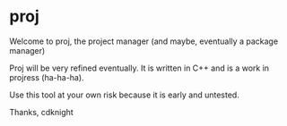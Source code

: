 # proj



Welcome to proj, the project manager (and maybe, eventually a package manager)

Proj will be very refined eventually. It is written in C++ and is a work in projress (ha-ha-ha).

Use this tool at your own risk because it is early and untested. 

Thanks, 
cdknight
